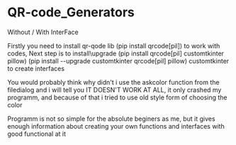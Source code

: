 # QR-code_Generators
Without / With InterFace

Firstly you need to install qr-qode lib (pip install qrcode[pil]) to work with codes,
Next step is to install\upgrade (pip install qrcode[pil] customtkinter pillow) (pip install --upgrade customtkinter qrcode[pil] pillow) customtkinter to create interfaces

You would probably think why didn't i use the askcolor function from the filedialog and i will tell you IT DOESN'T WORK AT ALL, it only crashed my programm, and because of that i tried to use old style form of choosing the color

Programm is not so simple for the absolute beginers as me, but it gives enough information about creating your own functions and interfaces with good functional at it
